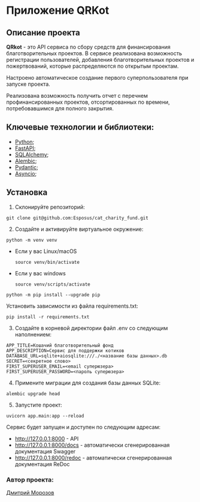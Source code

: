 # Приложение QRKot

## Описание проекта

**QRkot** - это API сервиса по сбору средств для финансирования благотворительных проектов. В сервисе реализована возможность регистрации пользователей, добавления благотворительных проектов и пожертвований, которые распределяются по открытым проектам.

Настроено автоматическое создание первого суперпользователя при запуске проекта.

Реализована возможность получить отчет с перечнем профинансированных проектов, отсортированных по времени, потребовавшимся для полного закрытия.

## Ключевые технологии и библиотеки:
- [Python](https://www.python.org/);
- [FastAPI](https://fastapi.tiangolo.com/);
- [SQLAlchemy](https://pypi.org/project/SQLAlchemy/);
- [Alembic](https://pypi.org/project/alembic/);
- [Pydantic](https://pypi.org/project/pydantic/);
- [Asyncio](https://docs.python.org/3/library/asyncio.html);

## Установка
1. Склонируйте репозиторий:
```
git clone git@github.com:Esposus/cat_charity_fund.git
```
2. Cоздайте и активируйте виртуальное окружение:

```
python -m venv venv
```

* Если у вас Linux/macOS

    ```
    source venv/bin/activate
    ```

* Если у вас windows

    ```
    source venv/scripts/activate
    ```

```
python -m pip install --upgrade pip
```

Установить зависимости из файла requirements.txt:

```
pip install -r requirements.txt
```

3. Создайте в корневой директории файл .env со следующим наполнением:

```
APP_TITLE=Кошачий благотворительный фонд
APP_DESCRIPTION=Сервис для поддержки котиков
DATABASE_URL=sqlite+aiosqlite:///./<название базы данных>.db
SECRET=<секретное слово>
FIRST_SUPERUSER_EMAIL=<email суперюзера>
FIRST_SUPERUSER_PASSWORD=<пароль суперюзера>
```
4. Примените миграции для создания базы данных SQLite:
```
alembic upgrade head
```
5. Запустите проект:

```
uvicorn app.main:app --reload
```
Сервис будет запущен и доступен по следующим адресам:
- http://127.0.0.1:8000 - API
- http://127.0.0.1:8000/docs - автоматически сгенерированная документация Swagger
- http://127.0.0.1:8000/redoc - автоматически сгенерированная документация ReDoc


### Автор проекта:

[Дмитрий Морозов](https://github.com/Esposus "GitHub аккаунт")